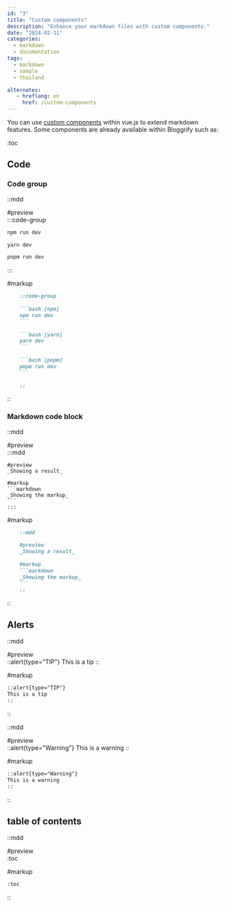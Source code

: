 ```yaml
---
id: "3"
title: "Custom components"
description: "Enhance your markdown files with custom components."
date: "2024-02-11"
categories:
  - markdown
  - documentation
tags:
  - markdown
  - sample
  - thailand

alternates:
   - hreflang: en
     href: /custom-components
---
```


You can use [custom components](https://content.nuxt.com/usage/markdown#vue-components) within vue.js to extend markdown features. Some components are already available within Bloggrify such as:

:toc

## Code

### Code group

::mdd

#preview    
:::code-group

```bash [npm]
npm run dev
```

```bash [yarn]
yarn dev
```

```bash [pnpm]
pnpm run dev
```

:::

#markup
```markdown
    ::code-group
    
    ```bash [npm]
    npm run dev
    ```
    
    ```bash [yarn]
    yarn dev
    ```
    
    ```bash [pnpm]
    pnpm run dev
    ```
    
    ::
```
::




### Markdown code block

::mdd

#preview    
    :::mdd
    
    #preview    
    _Showing a result_
    
    #markup
    ```markdown
    _Showing the markup_
    ```
    :::

#markup
```markdown
    ::mdd
    
    #preview    
    _Showing a result_
    
    #markup
    ```markdown
    _Showing the markup_
    ```
    ::
```
::


## Alerts

::mdd

#preview    
::alert{type="TIP"}
This is a tip
::

#markup
```markdown
::alert{type="TIP"}
This is a tip
::
```
::

::mdd

#preview    
::alert{type="Warning"}
This is a warning
::

#markup
```markdown
::alert{type="Warning"}
This is a warning
::
```
::



## table of contents 

::mdd

#preview    
:toc

#markup
```markdown
:toc
```
::

